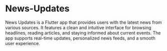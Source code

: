 # News-Updates
News Updates is a Flutter app that provides users with the latest news from various sources. It features a clean and intuitive interface for browsing headlines, reading articles, and staying informed about current events. The app supports real-time updates, personalized news feeds, and a smooth user experience.
